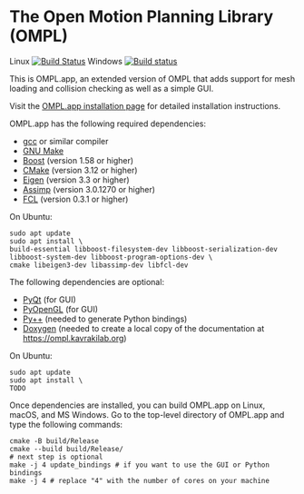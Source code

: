 The Open Motion Planning Library (OMPL)
=======================================

Linux [![Build Status](https://travis-ci.org/ompl/omplapp.svg?branch=main)](https://travis-ci.org/ompl/omplapp)
Windows [![Build status](https://ci.appveyor.com/api/projects/status/dyu0y627hkp8tp6h/branch/main?svg=true)](https://ci.appveyor.com/project/mamoll/omplapp/branch/main)

This is OMPL.app, an extended version of OMPL that adds support for mesh
loading and collision checking as well as a simple GUI.

Visit the [OMPL.app installation page](http://ompl.kavrakilab.org/installation.html) for
detailed installation instructions.

OMPL.app has the following required dependencies:

* [gcc](https://gcc.gnu.org/) or similar compiler
* [GNU Make](https://www.gnu.org/software/make/)
* [Boost](https://www.boost.org) (version 1.58 or higher)
* [CMake](https://www.cmake.org) (version 3.12 or higher)
* [Eigen](http://eigen.tuxfamily.org) (version 3.3 or higher)
* [Assimp](http://assimp.org) (version 3.0.1270 or higher)
* [FCL](https://github.com/flexible-collision-library/fcl) (version 0.3.1 or higher)

On Ubuntu:
```
sudo apt update
sudo apt install \
build-essential libboost-filesystem-dev libboost-serialization-dev libboost-system-dev libboost-program-options-dev \
cmake libeigen3-dev libassimp-dev libfcl-dev
```

The following dependencies are optional:

* [PyQt](https://www.riverbankcomputing.co.uk/software/pyqt/download5) (for GUI)
* [PyOpenGL](https://pyopengl.sourceforge.net/) (for GUI)
* [Py++](https://github.com/ompl/ompl/blob/main/doc/markdown/installPyPlusPlus.md) (needed to generate Python bindings)
* [Doxygen](http://www.doxygen.org) (needed to create a local copy of the documentation at
  https://ompl.kavrakilab.org)

On Ubuntu:
```
sudo apt update
sudo apt install \
TODO
```

Once dependencies are installed, you can build OMPL.app on Linux, macOS,
and MS Windows. Go to the top-level directory of OMPL.app and type the
following commands:

    cmake -B build/Release
    cmake --build build/Release/
    # next step is optional
    make -j 4 update_bindings # if you want to use the GUI or Python bindings
    make -j 4 # replace "4" with the number of cores on your machine
